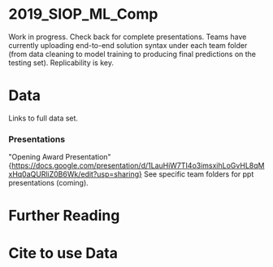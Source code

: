 # 2019_SIOP_ML_Comp
Work in progress. Check back for complete presentations. Teams have currently uploading end-to-end solution syntax under each team folder (from data cleaning to model training to producing final predictions on the testing set). Replicability is key. 

# Data 
Links to full data set. 

### Presentations
"Opening Award Presentation" {https://docs.google.com/presentation/d/1LauHiW7TI4o3imsxihLoGvHL8qMxHq0aQURliZ0B6Wk/edit?usp=sharing}
See specific team folders for ppt presentations (coming). 

# Further Reading 

# Cite to use Data
